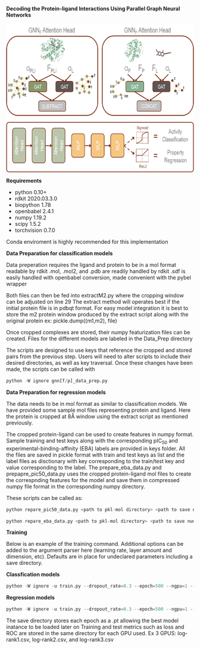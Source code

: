 **Decoding the Protein-ligand Interactions Using Parallel Graph Neural Networks**

<img align="center" src="updatedfig1.png" width="600" height="400">

**Requirements**

  * python                    0.10+
  * rdkit                     2020.03.3.0
  * biopython                 1.78
  * openbabel                 2.4.1
  * numpy                     1.19.2
  * scipy                     1.5.2
  * torchvision               0.7.0


Conda enviroment is highly recommended for this implementation

**Data Preparation for classification models**


Data preperation requires the ligand and protein to be in a mol format readable by rdkit
.mol, .mol2, and .pdb are readily handled by rdkit
.sdf is easily handled with openbabel conversion, made convenient with the pybel wrapper

Both files can then be fed into extractM2.py where the cropping window can be adjusted on line 29
The extract method will operates best if the initial protein file is in pdbqt format.
For easy model integration it is best to store the m2 protein window produced by the
extract script along with the original protein ex: pickle.dump((m1,m2), file)

Once cropped complexes are stored, their numpy featurization files can be created.
Files for the different models are labeled in the Data_Prep directory

The scripts are designed to use keys that reference the cropped and stored pairs
from the previous step. Users will need to alter scripts to include their desired
directories, as well as key traversal. Once these changes have been made, the scripts
can be called with 

```python
python -W ignore gnn[f/p]_data_prep.py
```

**Data Preparation for regression models**


The data needs to be in mol format as similar to classification models. 
We have provided some sample mol files representing protein and ligand.
Here the protein is cropped at 8Å window using the extract script as mentioned previously.

The cropped protein-ligand can be used to create features in numpy format. 
Sample training and test keys along with the corresponding pIC<sub>50</sub> and experimental-binding-affinity (EBA) labels are provided in keys folder.
All the files are saved in pickle format with train and test keys as list and the label files as disctionary with key corresponding to the train/test key and value corresponding to the label. The prepare_eba_data.py and prepapre_pic50_data.py uses the cropped protein-ligand mol files to create the correspnding features for the model and save them in compressed numpy file format in the corresponding numpy directory.

These scripts can be called as:

```python
python repare_pic50_data.py <path to pkl-mol directory> <path to save numpy features>
```
```python
python repare_eba_data.py <path to pkl-mol directory> <path to save numpy features>
```
**Training**


Below is an example of the training command. Additional options can be added to the 
argument parser here (learning rate, layer amount and dimension, etc). Defaults are
in place for undeclared parameters including a save directory. 

**Classfication models**

```python
python -W ignore -u train.py --dropout_rate=0.3 --epoch=500 --ngpu=1 --batch_size=32 --num_workers=0  --train_keys=<your_training_keys.pkl>  --test_keys=<your_test_keys.pkl>
```

**Regression models**

```python
python -W ignore -u train.py --dropout_rate=0.3 --epoch=500 --ngpu=1 --batch_size=1 --num_workers=0 --data_dir=<path to feature-numpy folder> --train_keys=<your_training_keys.pkl>  --test_keys=<your_test_keys.pkl>
```


The save directory stores each epoch as a .pt allowing the best model inatance to be loaded
later on
Training and test metrics such as loss and ROC are stored in the same directory for each GPU
used. Ex 3 GPUS: log-rank1.csv, log-rank2.csv, and log-rank3.csv
